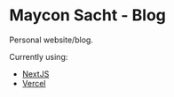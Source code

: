 # Maycon Sacht - Blog

Personal website/blog.

Currently using:

- [NextJS](https://nextjs.org/)
- [Vercel](https://www.vercel.com)
